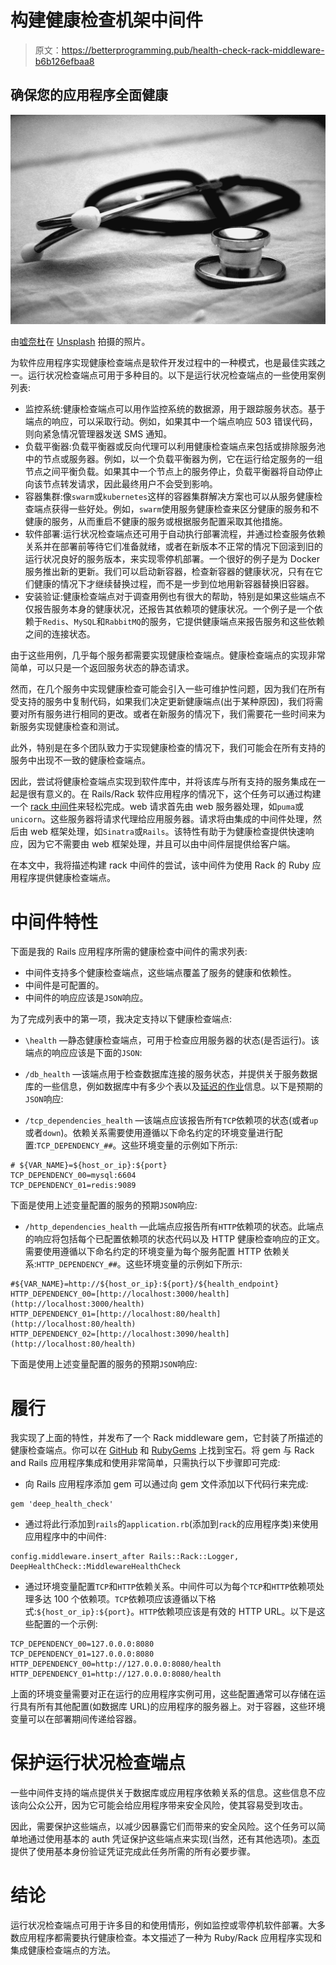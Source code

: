 # 构建健康检查机架中间件

> 原文：<https://betterprogramming.pub/health-check-rack-middleware-b6b126efbaa8>

## 确保您的应用程序全面健康

![](img/2d1223e599d1cb065b3a39b775a5accd.png)

由[嘘奈杜](https://unsplash.com/@hush52?utm_source=medium&utm_medium=referral)在 [Unsplash](https://unsplash.com?utm_source=medium&utm_medium=referral) 拍摄的照片。

为软件应用程序实现健康检查端点是软件开发过程中的一种模式，也是最佳实践之一。运行状况检查端点可用于多种目的。以下是运行状况检查端点的一些使用案例列表:

*   监控系统:健康检查端点可以用作监控系统的数据源，用于跟踪服务状态。基于端点的响应，可以采取行动。例如，如果其中一个端点响应 503 错误代码，则向紧急情况管理器发送 SMS 通知。
*   负载平衡器:负载平衡器或反向代理可以利用健康检查端点来包括或排除服务池中的节点或服务器。例如，以一个负载平衡器为例，它在运行给定服务的一组节点之间平衡负载。如果其中一个节点上的服务停止，负载平衡器将自动停止向该节点转发请求，因此最终用户不会受到影响。
*   容器集群:像`swarm`或`kubernetes`这样的容器集群解决方案也可以从服务健康检查端点获得一些好处。例如，`swarm`使用服务健康检查来区分健康的服务和不健康的服务，从而重启不健康的服务或根据服务配置采取其他措施。
*   软件部署:运行状况检查端点还可用于自动执行部署流程，并通过检查服务依赖关系并在部署前等待它们准备就绪，或者在新版本不正常的情况下回滚到旧的运行状况良好的服务版本，来实现零停机部署。一个很好的例子是为 Docker 服务推出新的更新。我们可以启动新容器，检查新容器的健康状况，只有在它们健康的情况下才继续替换过程，而不是一步到位地用新容器替换旧容器。
*   安装验证:健康检查端点对于调查用例也有很大的帮助，特别是如果这些端点不仅报告服务本身的健康状况，还报告其依赖项的健康状况。一个例子是一个依赖于`Redis`、`MySQL`和`RabbitMQ`的服务，它提供健康端点来报告服务和这些依赖之间的连接状态。

由于这些用例，几乎每个服务都需要实现健康检查端点。健康检查端点的实现非常简单，可以只是一个返回服务状态的静态请求。

然而，在几个服务中实现健康检查可能会引入一些可维护性问题，因为我们在所有受支持的服务中复制代码，如果我们决定更新健康端点(出于某种原因)，我们将需要对所有服务进行相同的更改。或者在新服务的情况下，我们需要花一些时间来为新服务实现健康检查和测试。

此外，特别是在多个团队致力于实现健康检查的情况下，我们可能会在所有支持的服务中出现不一致的健康检查端点。

因此，尝试将健康检查端点实现到软件库中，并将该库与所有支持的服务集成在一起是很有意义的。在 Rails/Rack 软件应用程序的情况下，这个任务可以通过构建一个 [rack 中间件](https://github.com/rack/rack)来轻松完成。web 请求首先由 web 服务器处理，如`puma`或`unicorn`。这些服务器将请求代理给应用服务器。请求将由集成的中间件处理，然后由 web 框架处理，如`Sinatra`或`Rails`。该特性有助于为健康检查提供快速响应，因为它不需要由 web 框架处理，并且可以由中间件层提供给客户端。

在本文中，我将描述构建 rack 中间件的尝试，该中间件为使用 Rack 的 Ruby 应用程序提供健康检查端点。

# 中间件特性

下面是我的 Rails 应用程序所需的健康检查中间件的需求列表:

*   中间件支持多个健康检查端点，这些端点覆盖了服务的健康和依赖性。
*   中间件是可配置的。
*   中间件的响应应该是`JSON`响应。

为了完成列表中的第一项，我决定支持以下健康检查端点:

*   `\health` —静态健康检查端点，可用于检查应用服务器的状态(是否运行)。该端点的响应应该是下面的`JSON`:

*   `/db_health` —该端点用于检查数据库连接的服务状态，并提供关于服务数据库的一些信息，例如数据库中有多少个表以及[延迟的作业](https://github.com/collectiveidea/delayed_job)信息。以下是预期的`JSON`响应:

*   `/tcp_dependencies_health` —该端点应该报告所有`TCP`依赖项的状态(或者`up`或者`down`)。依赖关系需要使用遵循以下命名约定的环境变量进行配置:`TCP_DEPENDENCY_##`。这些环境变量的示例如下所示:

```
# ${VAR_NAME}=${host_or_ip}:${port}
TCP_DEPENDENCY_00=mysql:6604
TCP_DEPENDENCY_01=redis:9089
```

下面是使用上述变量配置的服务的预期`JSON`响应:

*   `/http_dependencies_health` —此端点应报告所有`HTTP`依赖项的状态。此端点的响应将包括每个已配置依赖项的状态代码以及 HTTP 健康检查响应的正文。需要使用遵循以下命名约定的环境变量为每个服务配置 HTTP 依赖关系:`HTTP_DEPENDENCY_##`。这些环境变量的示例如下所示:

```
#${VAR_NAME}=http://${host_or_ip}:${port}/${health_endpoint}
HTTP_DEPENDENCY_00=[http://localhost:3000/health](http://localhost:3000/health)
HTTP_DEPENDENCY_01=[http://localhost:80/health](http://localhost:80/health)
HTTP_DEPENDENCY_02=[http://localhost:3090/health](http://localhost:80/health)
```

下面是使用上述变量配置的服务的预期`JSON`响应:

# 履行

我实现了上面的特性，并发布了一个 Rack middleware gem，它封装了所描述的健康检查端点。你可以在 [GitHub](https://github.com/wshihadeh/deep_health_check) 和 [RubyGems](https://rubygems.org/gems/deep_health_check) 上找到宝石。将 gem 与 Rack and Rails 应用程序集成和使用非常简单，只需执行以下步骤即可完成:

*   向 Rails 应用程序添加 gem 可以通过向 gem 文件添加以下代码行来完成:

```
gem 'deep_health_check'
```

*   通过将此行添加到`rails`的`application.rb`(添加到`rack`的应用程序类)来使用应用程序中的中间件:

```
config.middleware.insert_after Rails::Rack::Logger, DeepHealthCheck::MiddlewareHealthCheck
```

*   通过环境变量配置`TCP`和`HTTP`依赖关系。中间件可以为每个`TCP`和`HTTP`依赖项处理多达 100 个依赖项。`TCP`依赖项应该遵循以下格式:`${host_or_ip}:${port}`。`HTTP`依赖项应该是有效的 HTTP URL。以下是这些配置的一个示例:

```
TCP_DEPENDENCY_00=127.0.0.0:8080
TCP_DEPENDENCY_01=127.0.0.0:8080 HTTP_DEPENDENCY_00=http://127.0.0.0:8080/health
HTTP_DEPENDENCY_01=http://127.0.0.0:8080/health
```

上面的环境变量需要对正在运行的应用程序实例可用，这些配置通常可以存储在运行具有所有其他配置(如数据库 URL)的应用程序的服务器上。对于容器，这些环境变量可以在部署期间传递给容器。

# 保护运行状况检查端点

一些中间件支持的端点提供关于数据库或应用程序依赖关系的信息。这些信息不应该向公众公开，因为它可能会给应用程序带来安全风险，使其容易受到攻击。

因此，需要保护这些端点，以减少因暴露它们而带来的安全风险。这个任务可以简单地通过使用基本的 auth 凭证保护这些端点来实现(当然，还有其他选项)。[本页](https://github.com/wshihadeh/deep_health_check/blob/master/NGINX.md)提供了使用基本身份验证凭证完成此任务所需的所有必要步骤。

# 结论

运行状况检查端点可用于许多目的和使用情形，例如监控或零停机软件部署。大多数应用程序都需要执行健康检查。本文描述了一种为 Ruby/Rack 应用程序实现和集成健康检查端点的方法。